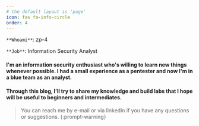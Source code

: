 ```yaml
---
# the default layout is 'page'
icon: fas fa-info-circle
order: 4
---
```



`**Whoami**`: zp-4

`**Job**`: Information Security Analyst
 
 #### I'm an information security enthusiast who's willing to learn new things whenever possible. I had a small experience as a pentester and now I'm in a blue team as an analyst.
 
 #### Through this blog, I'll try to share my knowledge and build labs that I hope will be useful to beginners and intermediates.

> You can reach me by e-mail or via linkedin if you have any questions or suggestions.
> {:prompt-warning}
